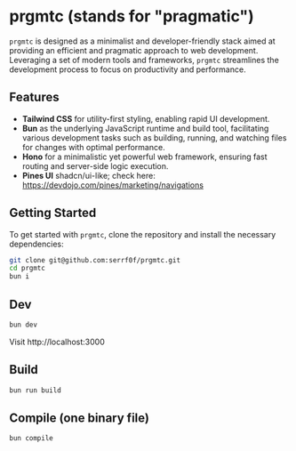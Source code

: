 # prgmtc (stands for "pragmatic")

`prgmtc` is designed as a minimalist and developer-friendly stack aimed at providing an efficient and pragmatic approach to web development. Leveraging a set of modern tools and frameworks, `prgmtc` streamlines the development process to focus on productivity and performance.

## Features

- **Tailwind CSS** for utility-first styling, enabling rapid UI development.
- **Bun** as the underlying JavaScript runtime and build tool, facilitating various development tasks such as building, running, and watching files for changes with optimal performance.
- **Hono** for a minimalistic yet powerful web framework, ensuring fast routing and server-side logic execution.
- **Pines UI** shadcn/ui-like; check here: https://devdojo.com/pines/marketing/navigations

## Getting Started

To get started with `prgmtc`, clone the repository and install the necessary dependencies:

```bash
git clone git@github.com:serrf0f/prgmtc.git
cd prgmtc
bun i
```

## Dev

```bash
bun dev
```

Visit http://localhost:3000

## Build

```bash
bun run build
```

## Compile (one binary file)

```bash
bun compile
```